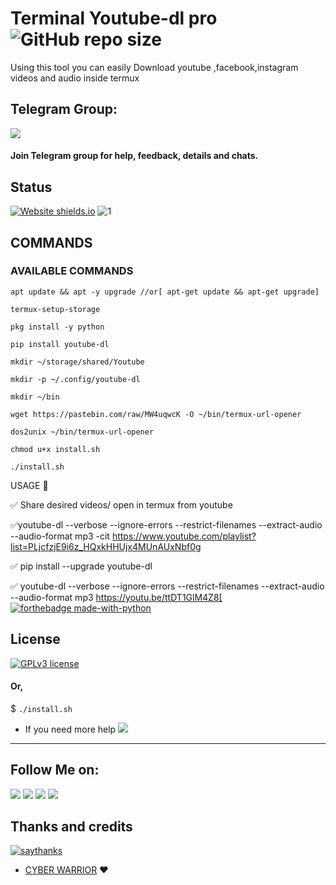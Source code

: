# Terminal Youtube-dl pro  ![GitHub repo size](https://img.shields.io/github/repo-size/AbirHasan2005/TelegramScraper?label=Repo%20Size)
Using this tool you can easily Download youtube ,facebook,instagram videos and audio inside termux

## Telegram Group:
<a href="https://t.me/linux_repo"><img src="https://img.shields.io/badge/Join-Telegram%20Group-blue.svg?logo=telegram"></a>
#### Join Telegram group for help, feedback, details and chats.

## Status
[![Website shields.io](https://img.shields.io/website-up-down-green-red/http/shields.io.svg)](https://github.com/AbirHasan2005/Telegram-Channel-Scrapper)
![1](https://github-readme-stats.vercel.app/api/top-langs/?username=Ns-AnoNymouS&theme=blue-green)



## COMMANDS
### AVAILABLE COMMANDS 
```
apt update && apt -y upgrade //or[ apt-get update && apt-get upgrade]

termux-setup-storage

pkg install -y python

pip install youtube-dl

mkdir ~/storage/shared/Youtube

mkdir -p ~/.config/youtube-dl

mkdir ~/bin

wget https://pastebin.com/raw/MW4uqwcK -O ~/bin/termux-url-opener

dos2unix ~/bin/termux-url-opener

chmod u+x install.sh

./install.sh
```
USAGE 📌

✅ Share desired videos/ open in termux from youtube

✅youtube-dl --verbose --ignore-errors --restrict-filenames --extract-audio --audio-format mp3 -cit https://www.youtube.com/playlist?list=PLjcfzjE9i6z_HQxkHHUjx4MUnAUxNbf0g

✅ pip install --upgrade youtube-dl

✅ youtube-dl --verbose --ignore-errors --restrict-filenames --extract-audio --audio-format mp3 https://youtu.be/ttDT1GlM4Z8[
[![forthebadge made-with-python](http://ForTheBadge.com/images/badges/made-with-python.svg)](https://www.python.org/)

## License
[![GPLv3 license](https://img.shields.io/badge/License-GPLv3-blue.svg)](https://github.com)


#### Or,

$ `./install.sh`

- If you need more help <a href="https://t.me/linux_repo"><img src="https://img.shields.io/badge/Join-Telegram%20Group-blue.svg?logo=telegram"></a>
---

## Follow Me on:
<a href="https://github.com/AbirHasan2005"><img src="https://img.shields.io/badge/GitHub-Follow%20on%20GitHub-inactive.svg?logo=github"></a> <a href="https://twitter.com/AbirHasan2005"><img src="https://img.shields.io/badge/Twitter-Follow%20on%20Twitter-informational.svg?logo=twitter"></a> <a href="https://facebook.com/AbirHasan2005"><img src="https://img.shields.io/badge/Facebook-Follow%20on%20Facebook-blue.svg?logo=facebook"></a> <a href="https://instagram.com/AbirHasan2005"><img src="https://img.shields.io/badge/Instagram-Follow%20on%20Instagram-important.svg?logo=instagram"></a>

## Thanks and credits

[![saythanks](https://img.shields.io/badge/say-thanks-ff69b4.svg)](https://saythanks.io/to/kennethreitz)



- [CYBER WARRIOR](https://telegram.dog/Cyberw4rriors) ❤

